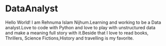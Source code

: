# DataAnalyst
Hello World! 
I am Rehnuma Islam Nijhum.Learning and working to be a Data analyst.Love to code with Python and love to play with unstructured data and make a meaning full story with it.Beside that I love to read books, Thrillers, Science Fictions,History and travelling is my favorite.
